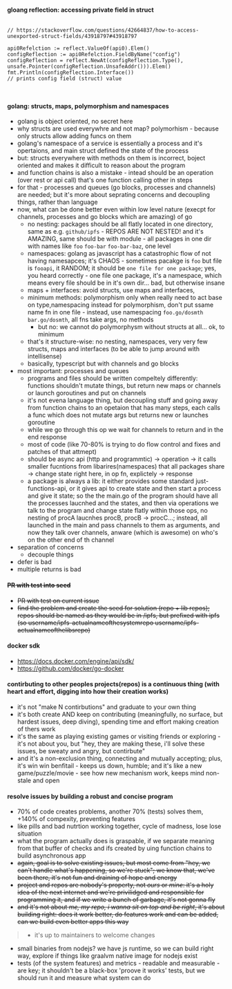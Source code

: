 
#### gloang reflection: accessing private field in struct

```golang

// https://stackoverflow.com/questions/42664837/how-to-access-unexported-struct-fields/43918797#43918797

api0Refelction := reflect.ValueOf(api0).Elem()
configReflection := api0Refelction.FieldByName("config")
configReflection = reflect.NewAt(configReflection.Type(), unsafe.Pointer(configReflection.UnsafeAddr())).Elem()
fmt.Println(configReflection.Interface())
// prints config field (struct) value



```

#### golang: structs, maps, polymorphism and namespaces

- golang is object oriented, no secret here
- why structs are used everywhre and not map? polymorhism - because only structs allow adding funcs on them
- golang's namespace of a service is essentially a process and it's opertaions, and main struct defined the state of the process
- but: structs everywhere with methods on them is incorrect, boject oriented and makes it difficult to reason about the program
- and function chains is also a mistake - intead should be an operation (over rest or api call) that's one function calling other in steps
- for that  - processes and queues (go blocks, processes and channels) are needed; but it's more about seprating concerns and decoupling things, rather than language
- now, what can be done better even within low level nature (execpt for channels, processes and go blocks which are amazing) of go
  - no nesting: packages should be all flatly located in one directory, same as e.g. `github/ipfs` - REPOS ARE NOT NESTED! and it's AMAZING, same should be with module - all packages in one dir with names like `foo` `foo-bar` `foo-bar-baz`, one level
  - namespaces: golang as javascript has a catastrophic flow of not having namesapces; it's CHAOS - sometimes pacakge is `foo` but file is `fooapi`, it RANDOM; it should be `one file for one package`; yes, you heard correctly - one file one package, it's a namespace, which means every file should be in it's own dir... bad, but otherwise insane
  - maps + interfaces: avoid structs, use maps and interfaces, 
  - minimum methods: polymorphism only when really need to act base on type,namespacing instead for polymorphism, don't put ssame name fn in one  file - instead, use namespacing `foo.go/dosmth` `bar.go/dosmth`, all fns take args, no methods
    - but no: we cannot do polymorphysm without structs at all... ok, to minimum
  - that's it structure-wise: no nesting, namespaces, very very few structs, maps and interfaces (to be able to jump around with intellisense)
  - basically, typescript but with channels and go blocks
- most important: processes and queues
  - programs and files should be written compeltely differently: functions shouldn't mutate things, but return new maps or channels or launch goroutines and put on channels
  - it's not evena language thing, but decoupling stuff and going away from function chains to an opetaion that has many steps, each calls a func which does not mutate args but returns new or launches goroutine
  - while we go through this op we wait for channels to return and in the end response
  - most of code (like 70-80% is trying to do flow control and fixes and patches of that attmept)
  - should be async api (http and programmtic) -> operation -> it calls smaller fucntions from libarires(namespaces) that all packages share -> change state right here, in op fn, explictely -> response
  - a package is always a lib: it either provides some standard just-functions-api, or it gives api to create state and then start a process and give it state; so the the main.go of the program should have all the processes laucnhed and the states, and then via operations we talk to the program and change state flatly within those ops, no nesting of procA laucnhes procB, procB -> procC...; instead, all launched in the main and pass channels to them as arguments, and now they talk over channels, anware (which is awesome) on who's on the other end of th channel
- separation of concerns
  - decouple things
- defer is bad
- multiple returns is bad 

#### ~~PR with test into seed~~

- <s>PR with test on current issue
- find the problem and create the seed for solution (repo + lib repos); repos should be named as they would be in /ipfs, but prefixed with ipfs (so username/ipfs-actualnameofthesystemrepo  username/ipfs-actualnameofthelibsrepo)</s>

#### docker sdk

- https://docs.docker.com/engine/api/sdk/
- https://github.com/docker/go-docker

#### contirbuting to other peoples projects(repos) is a continuous thing (with heart and effort, digging into how their creation works) 

- it's not "make N contirbutions" and graduate to your own thing
- it's both create AND keep on contributing (meaningfully, no surface, but hardest issues, deep diving), spending time and effort making creation of thers work
- it's the same as playing existing games or visiting friends or exploring - it's not about you, but "hey, they are making these, i'll solve these issues, be sweaty and angry, but contirbute"
- and it's a non-exclusion thing, connecting and mutually accepting; plus, it's win win benfitail - keeps us down, humble; and it's like a new game/puzzle/movie - see how new mechanism work, keeps mind non-stale and open

#### resolve issues by building a robust and concise program

- 70% of code creates problems, another 70% (tests) solves them, +140% of compexity, preventing features
- like pills and bad nutrtion working together, cycle of madness, lose lose situation
- what the program actually does is graspable, if we separate meaning from that buffer of checks and ifs created by uing function chains to build asynchronous app
- <s>again, goal is to solve existing issues, but most come from "hey, we can't handle what's happening, so we're stuck"; we know that, we've been there, it's not fun and draining of hope and energy
- project and repos are nobody's property, not *ours* or *mine*: it's a holy idea of the next internet and we're privilidged and responsible for programming it, and if we write a bunch of garbage, it's not gonna fly
- and it's not about *me, my repo, i wanna sit on top and be right*, it's about building right: does it work better, do features work and can be added, can we build even better apps this way</s>
> - it's up to maintainers to welcome changes
- small binaries from nodejs? we have js runtime, so we can build right way, explore if things like graalvm native image for nodejs exist
- tests (of the system features) and metrics - readable and measurable - are key; it shouldn't be a black-box 'proove it works' tests, but we should run it and measure what system can do

